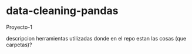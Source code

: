# data-cleaning-pandas
Proyecto-1

descripcion
herramientas utilizadas
donde en el repo estan las cosas (que carpetas)?
